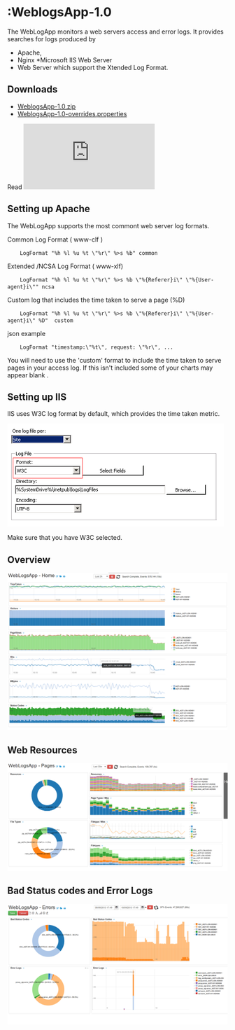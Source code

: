 :WeblogsApp-1.0
===========

The WebLogApp monitors a web servers access and error logs. It provides searches for logs produced by 

 * Apache, 
 * Nginx
 *Microsoft IIS Web Server 
 * Web Server which support the Xtended Log Format. 

## Downloads 

 * [WeblogsApp-1.0.zip](https://github.com/logscape/unixapp/raw/master/dist/WeblogsApp-1.0.zip)
 * [WeblogsApp-1.0-overrides.properties](https://www.google.com)


Read ![How to deploy](http://logscape.github.io/deploy.html)


## Setting up Apache 
The WebLogApp supports the most commont web server log formats.

 Common Log Format  ( www-clf ) 

        LogFormat "%h %l %u %t \"%r\" %>s %b" common

 Extended /NCSA Log Format ( www-xlf) 

        LogFormat "%h %l %u %t \"%r\" %>s %b \"%{Referer}i\" \"%{User-agent}i\"" ncsa

 Custom log that includes the time taken to serve a page (%D) 

        LogFormat "%h %l %u %t \"%r\" %>s %b \"%{Referer}i\" \"%{User-agent}i\" %D"  custom

 json example

        LogFormat "timestamp:\"%t\", request: \"%r\", ...



You will need to use the 'custom' format to include the time taken to serve pages in your access log. If this isn't included some of your charts may appear blank . 

## Setting up IIS 

IIS uses W3C log format by default, which provides the time taken metric. 

 ![IIS Logging Config](docs/images/iis-logging.png) 

Make sure that you have W3C selected. 

## Overview

 ![](docs/images/iis-overview.png)


## Web  Resources 

 ![](docs/images/iis-resources.png) 



## Bad Status codes and Error Logs 

 ![](docs/images/iis-errors.png) 


